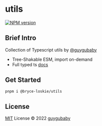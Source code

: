 # utils

[![NPM version](https://img.shields.io/npm/v/@bryce-loskie/utils?color=a1b858&label=)](https://www.npmjs.com/package/@bryce-loskie/utils)

## Brief Intro

Collection of Typescript utils by [@guygubaby](https://github.com/guygubaby)

- Tree-Shakable ESM, import on-demand
- Full typed ts [docs](https://guygubaby.github.io/utils/)

## Get Started

```bash
pnpm i @bryce-loskie/utils
```

## License

[MIT](./LICENSE) License © 2022 [guygubaby](https://github.com/guygubaby)
